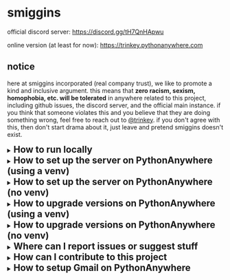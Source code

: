 <!--
  PR TODO LIST:
  permission validation on additive actions (liking, commenting, quoting, ...)
-->

# smiggins
official discord server: https://discord.gg/tH7QnHApwu

online version (at least for now): https://trinkey.pythonanywhere.com

## notice
here at smiggins incorporated (real company trust), we like to promote a kind
and inclusive argument. this means that **zero racism, sexism, homophobia,
etc. will be tolerated** in anywhere related to this project, including github
issues, the discord server, and the official main instance. if you think that
someone violates this and you believe that they are doing something wrong, feel
free to reach out to [@trinkey](https://github.com/trinkey). if you don't agree
with this, then don't start drama about it, just leave and pretend smiggins
doesn't exist.

<details>
  <summary><h2 style="display: inline">How to run locally</h2></summary>

  1. Clone the github repo or download the files

  2. With python, install the needed libraries
  (`python -m pip install --upgrade -r requirements.txt`,
  or use `py -m ...` on windows)

  3. Create the `_api_keys.py` file:
      ```bash
      touch ~/smiggins/smiggins/backend/_api_keys.py
      echo "auth_key = b'some random text this can be anything'" > ~/smiggins/smiggins/backend/_api_keys.py
      ```
      if you're on Windows then ~~fuck you~~ it's probably easier to do this
      using file explorer
  4. In the folder REPO_BASE/smiggins run the command
  `python3 manage.py migrate` (once again `py ...` for windows)

  5. In the settings.json file, make sure the site_url property is set properly

  6. Then, to start the server, run `python3 manage.py runserver` (`py ...` on
  windows still). If you want to start the server but already have the files,
  just do this step again. When updating versions, repeat step four too assuming
  you don't delete the `_api_keys.py` file, then you'd have to do step three
  again too.
</details>

<details>
  <summary><h2 style="display: inline">
    How to set up the server on PythonAnywhere (using a venv)
  </h2></summary>

  1. Create a venv (the name can be anything). if you already have one feel free
  to skip this step
    ```bash
      # the VENV_NAME can be anything
      mkvirtualenv VENV_NAME --python=/usr/bin/python3.10
      ```

  2. On the webapp setup page, create a new webapp. If you already have one,
  delete it and recreate it if it has a different config. You should click the
  following buttons in this order:
      - Add a new web app
      - Next
      - Manual configuration
      - Python 3.X (it doesn't matter)
      - Next

  3. On the webapp dashboard, in the "Virtualenv" section, you are going to want
  to enter the path to your venv. It should be
  `/home/USERNAME/.virtualenvs/VENV_NAME`.

  4. Click the "Start a console on this virtualenv" button to create a console
  in the venv. Then install needed libraries.
      ```bash
      python -m pip install --upgrade -r requirements.txt
      ```

  5. Clone the github repo
      ```bash
      cd ~
      git clone https://github.com/jerimiah-smiggins/smiggins.git
      # Optional: Change branch
      git switch branch-name
      ```

  6. Open the file at `/var/www/USERNAME_pythonanywhere_com.wgsi.py` and put the
  following python code, replacing "USERNAME" with your PythonAnywhere username:
      ```py
      import os
      import sys

      path = '/home/USERNAME/smiggins/smiggins'
      if path not in sys.path:
          sys.path.append(path)

      os.environ['DJANGO_SETTINGS_MODULE'] = 'smiggins.settings'

      from django.core.wsgi import get_wsgi_application
      application = get_wsgi_application()
      ```

  7. Back on the webapp dashboard, in the "Static Files" section, make an entry
  for `/static/` with the path set to
  `/home/USERNAME/smiggins/smiggins/collected-static`

  8. In the file at `/home/USERNAME/smiggins/smiggins/settings.json`,
  make sure the following settings are set:
      - debug: `False`
      - website_url: The url of your website. Likely "https://USERNAME.pythonanywhere.com"
  You can configure all of the other settings in this file.

  9. Create the `_api_keys.py` file:
      ```bash
      touch ~/smiggins/smiggins/backend/_api_keys.py
      echo "auth_key = b'some random text this can be anything'" > ~/smiggins/smiggins/backend/_api_keys.py
      ```

  10. In your venv console, run the following commands to create the database
  and setup the static files:
      ```bash
      cd ~/smiggins/smiggins
      python manage.py collectstatic
      python manage.py migrate
      ```
</details>

<details>
  <summary><h2 style="display: inline">
    How to set up the server on PythonAnywhere (no venv)
  </h2></summary>

  1. Create a new webapp using the following settings:
      - Manual configuration
      - Python 3.10

  2. Install and update the required libraries
     ```bash
     python -m pip install --upgrade -r requirements.txt
     ```

  3. Clone the github repo
      ```bash
      cd ~
      git clone https://github.com/jerimiah-smiggins/smiggins.git
      # Optional: Change branch
      git switch branch-name
      ```

  4. Open the file at `/var/www/USERNAME_pythonanywhere_com.wgsi.py` and put the
  following python code, replacing "USERNAME" with your PythonAnywhere username:
      ```py
      import os
      import sys

      path = '/home/USERNAME/smiggins/smiggins'
      if path not in sys.path:
          sys.path.append(path)

      os.environ['DJANGO_SETTINGS_MODULE'] = 'smiggins.settings'

      from django.core.wsgi import get_wsgi_application
      application = get_wsgi_application()
      ```
      This file can be found at the url
      https://www.pythonanywhere.com/user/USERNAME/files/var/www/USERNAME_pythonanywhere_com.wgsi.py

  6. Back on the webapp dashboard, in the "Static Files" section, make an entry
  for `/static/` with the path set to
  `/home/USERNAME/smiggins/smiggins/collected-static`

  8. In the file at `/home/USERNAME/smiggins/smiggins/settings.json`,
  make sure the following settings are set:
      - debug: `False`
      - website_url: The url of your website. Likely "https://USERNAME.pythonanywhere.com"
  You can configure all of the other settings in this file.

  9. Create the `_api_keys.py` file:
      ```bash
      touch ~/smiggins/smiggins/backend/_api_keys.py
      echo "auth_key = b'some random text this can be anything'" > ~/smiggins/smiggins/backend/_api_keys.py
      ```

  10. In your venv console, run the following commands to create the database
  and setup the static files:
      ```bash
      cd ~/smiggins/smiggins
      python3.10 manage.py collectstatic
      python3.10 manage.py migrate
      ```
</details>

<details>
  <summary><h2 style="display: inline">
    How to upgrade versions on PythonAnywhere (using a venv)
  </h2></summary>

  To clone the newest version, do the following commands in the
  `~/smiggins` folder:
  ```bash
  git stash
  git pull
  git stash pop
  ```

  Then, in the venv console, run these commands in the `~/smiggins/smiggins`
  folder:
  ```bash
  python manage.py collectstatic
  python manage.py migrate
  ```

  Then, just restart the server from the webapp dashboard!
</details>

<details>
  <summary><h2 style="display: inline">
    How to upgrade versions on PythonAnywhere (no venv)
  </h2></summary>

  To clone the newest version, do the following commands in the
  `~/smiggins` folder:
  ```bash
  git stash
  git pull
  git stash pop
  ```

  Then, in the venv console, run these commands in the `~/smiggins/smiggins`
  folder:
  ```bash
  python3.10 manage.py collectstatic
  python3.10 manage.py migrate
  ```

  Then, just restart the server from the webapp dashboard!
</details>

<details>
  <summary><h2 style="display: inline">
    Where can I report issues or suggest stuff
  </h2></summary>

  go to the [issues tab](https://github.com/jerimiah-smiggins/smiggins/issues)
  and make a new issue (make sure you're logged in with github)
</details>

<details>
  <summary><h2 style="display: inline">
    How can I contribute to this project
  </h2></summary>

  if you would like to help tranlate this website, read
  [this file](smiggins/lang/README.md)

  if there is a specific thing you want to do, you can make an issue (if a
  duplicate doesn't already exist).

  once you finish programming you can create a new fork with your code and then
  make a pull request with it.

  anyone who gets contributor access to the repository is decided by
  [@trinkey](https://github.com/trinkey). if you think you are deserving of
  getting it and don't currently have it, let her know.
</details>

<details>
  <summary><h2 style="display: inline">
    How to setup Gmail on PythonAnywhere
  </h2></summary>

  First, you need to make sure 2 step verification is enabled for the gmail
  account you want to send the emails from. Do this by going to
  <a href="https://myaccount.google.com/signinoptions/twosv">this link</a>.

  Next, you'll need to create an app password, by going to
  <a href="https://myaccount.google.com/u/3/apppasswords">this link</a>. The app
  name can be anything you want, and it should show you four strings of four
  letters. Save this for the next step.

  Finally, in the `_api_keys.py` file in the backend folder, put the following
  code, modifying it for your needs:
  ```py
  smtp_auth = {
      "EMAIL_HOST": "smtp.gmail.com",
      "EMAIL_HOST_USER": "[email]@gmail.com", # put the full email, like example@gmail.com
      "EMAIL_HOST_PASSWORD": "xxxx xxxx xxxx xxxx", # put in the password obtained in the previous step
      "EMAIL_PORT": 587,
      "EMAIL_USE_TLS": True,
      "DEFAULT_FROM_EMAIL": "[email]@gmail.com" # put the full email, like example@gmail.com
  }
  ```
</details>
